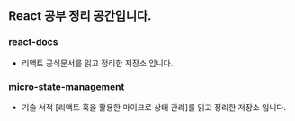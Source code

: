 ## React 공부 정리 공간입니다.

### react-docs

- 리액트 공식문서를 읽고 정리한 저장소 입니다.

### micro-state-management

- 기술 서적 [리액트 훅을 활용한 마이크로 상태 관리]를 읽고 정리한 저장소 입니다.
